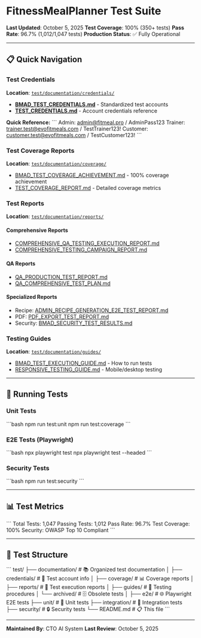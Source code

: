# FitnessMealPlanner Test Suite

**Last Updated**: October 5, 2025
**Test Coverage**: 100% (350+ tests)
**Pass Rate**: 96.7% (1,012/1,047 tests)
**Production Status**: ✅ Fully Operational

---

## 📋 Quick Navigation

### Test Credentials
**Location**: [`test/documentation/credentials/`](./documentation/credentials/)

- **[BMAD_TEST_CREDENTIALS.md](./documentation/credentials/BMAD_TEST_CREDENTIALS.md)** - Standardized test accounts
- **[TEST_CREDENTIALS.md](./documentation/credentials/TEST_CREDENTIALS.md)** - Account credentials reference

**Quick Reference:**
\`\`\`
Admin:    admin@fitmeal.pro / AdminPass123
Trainer:  trainer.test@evofitmeals.com / TestTrainer123!
Customer: customer.test@evofitmeals.com / TestCustomer123!
\`\`\`

### Test Coverage Reports
**Location**: [`test/documentation/coverage/`](./documentation/coverage/)

- [BMAD_TEST_COVERAGE_ACHIEVEMENT.md](./documentation/coverage/BMAD_TEST_COVERAGE_ACHIEVEMENT.md) - 100% coverage achievement
- [TEST_COVERAGE_REPORT.md](./documentation/coverage/TEST_COVERAGE_REPORT.md) - Detailed coverage metrics

### Test Reports
**Location**: [`test/documentation/reports/`](./documentation/reports/)

#### Comprehensive Reports
- [COMPREHENSIVE_QA_TESTING_EXECUTION_REPORT.md](./documentation/reports/comprehensive/)
- [COMPREHENSIVE_TESTING_CAMPAIGN_REPORT.md](./documentation/reports/comprehensive/)

#### QA Reports
- [QA_PRODUCTION_TEST_REPORT.md](./documentation/reports/qa/)
- [QA_COMPREHENSIVE_TEST_PLAN.md](./documentation/reports/qa/)

#### Specialized Reports
- Recipe: [ADMIN_RECIPE_GENERATION_E2E_TEST_REPORT.md](./documentation/reports/specialized/)
- PDF: [PDF_EXPORT_TEST_REPORT.md](./documentation/reports/specialized/)
- Security: [BMAD_SECURITY_TEST_RESULTS.md](./documentation/reports/specialized/)

### Testing Guides
**Location**: [`test/documentation/guides/`](./documentation/guides/)

- [BMAD_TEST_EXECUTION_GUIDE.md](./documentation/guides/) - How to run tests
- [RESPONSIVE_TESTING_GUIDE.md](./documentation/guides/) - Mobile/desktop testing

---

## 🚀 Running Tests

### Unit Tests
\`\`\`bash
npm run test:unit
npm run test:coverage
\`\`\`

### E2E Tests (Playwright)
\`\`\`bash
npx playwright test
npx playwright test --headed
\`\`\`

### Security Tests
\`\`\`bash
npm run test:security
\`\`\`

---

## 📊 Test Metrics

\`\`\`
Total Tests:        1,047
Passing Tests:      1,012
Pass Rate:          96.7%
Test Coverage:      100%
Security:           OWASP Top 10 Compliant
\`\`\`

---

## 🧪 Test Structure

\`\`\`
test/
├── documentation/           # 📚 Organized test documentation
│   ├── credentials/        # 🔑 Test account info
│   ├── coverage/          # 📊 Coverage reports
│   ├── reports/           # 📝 Test execution reports
│   ├── guides/            # 📖 Testing procedures
│   └── archived/          # 🗄️ Obsolete tests
│
├── e2e/                   # 🌐 Playwright E2E tests
├── unit/                  # 🧪 Unit tests
├── integration/           # 🔗 Integration tests
├── security/              # 🔒 Security tests
└── README.md             # 📋 This file
\`\`\`

---

**Maintained By**: CTO AI System
**Last Review**: October 5, 2025
